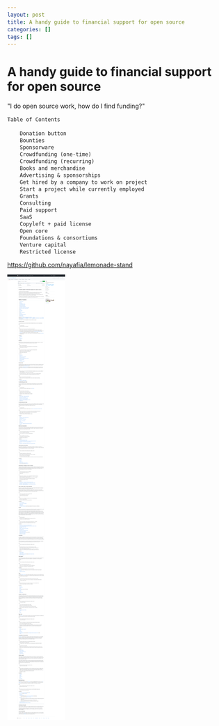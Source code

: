 ```yaml
---
layout: post
title: A handy guide to financial support for open source
categories: []
tags: []
--- 
```

# A handy guide to financial support for open source

"I do open source work, how do I find funding?"
```
Table of Contents

    Donation button
    Bounties
    Sponsorware
    Crowdfunding (one-time)
    Crowdfunding (recurring)
    Books and merchandise
    Advertising & sponsorships
    Get hired by a company to work on project
    Start a project while currently employed
    Grants
    Consulting
    Paid support
    SaaS
    Copyleft + paid license
    Open core
    Foundations & consortiums
    Venture capital
    Restricted license
```

<https://github.com/nayafia/lemonade-stand>

![](../pic/20220908140840.png)  
